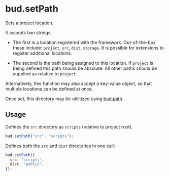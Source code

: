 # bud.setPath

Sets a project location.

It accepts two strings:

- The first is a location registered with the framework. Out-of-the-box these include: `project`, `src`, `dist`, `storage`. It is possible for extensions to register additional locations.

- The second is the path being assigned to this location. If `project` is being defined this path should be absolute. All other paths should be supplied as relative to `project`.

Alternatively, this function may also accept a key-value object, so that multiple locations can be defined at once.

Once set, this directory may be utilitized using [bud.path](https://github.com/roots/bud/tree/stable/docs/config/path.md).

## Usage

Defines the `src` directory as `scripts` (relative to project root).

```js
bud.setPath("src", "scripts");
```

Defines both the `src` and `dist` directories in one call:

```js
bud.setPath({
  src: "scripts",
  dist: "public",
});
```
